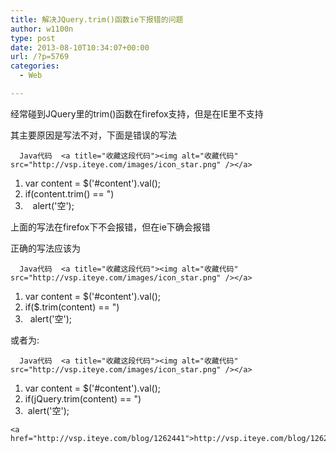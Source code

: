 ```yaml
---
title: 解决JQuery.trim()函数ie下报错的问题
author: w1100n
type: post
date: 2013-08-10T10:34:07+00:00
url: /?p=5769
categories:
  - Web

---
```

经常碰到JQuery里的trim()函数在firefox支持，但是在IE里不支持
  
其主要原因是写法不对，下面是错误的写法

<div id="">
  
    
      Java代码  <a title="收藏这段代码"><img alt="收藏代码" src="http://vsp.iteye.com/images/icon_star.png" /></a>
  
  
  <ol start="1">
    <li>
      var content = $('#content').val();
    </li>
    <li>
      if(content.trim() == ")
    </li>
    <li>
         alert('空');
    </li>
  </ol>

上面的写法在firefox下不会报错，但在ie下确会报错
  
正确的写法应该为

<div id="">
  
    
      Java代码  <a title="收藏这段代码"><img alt="收藏代码" src="http://vsp.iteye.com/images/icon_star.png" /></a>
  
  
  <ol start="1">
    <li>
      var content = $('#content').val();
    </li>
    <li>
      if($.trim(content) == ")
    </li>
    <li>
        alert('空');
    </li>
  </ol>

或者为:

<div id="">
  
    
      Java代码  <a title="收藏这段代码"><img alt="收藏代码" src="http://vsp.iteye.com/images/icon_star.png" /></a>
  
  
  <ol start="1">
    <li>
      var content = $('#content').val();
    </li>
    <li>
      if(jQuery.trim(content) == ")
    </li>
    <li>
       alert('空');
    </li>
  </ol>
  
    <a href="http://vsp.iteye.com/blog/1262441">http://vsp.iteye.com/blog/1262441</a>
  

